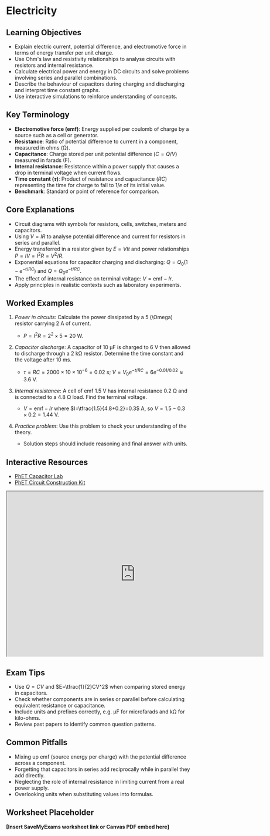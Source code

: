 # Electricity

## Learning Objectives
- Explain electric current, potential difference, and electromotive force in terms of energy transfer per unit charge.
- Use Ohm's law and resistivity relationships to analyse circuits with resistors and internal resistance.
- Calculate electrical power and energy in DC circuits and solve problems involving series and parallel combinations.
- Describe the behaviour of capacitors during charging and discharging and interpret time constant graphs.
- Use interactive simulations to reinforce understanding of concepts.

## Key Terminology
- **Electromotive force (emf)**: Energy supplied per coulomb of charge by a source such as a cell or generator.
- **Resistance**: Ratio of potential difference to current in a component, measured in ohms (Ω).
- **Capacitance**: Charge stored per unit potential difference ($C=Q/V$) measured in farads (F).
- **Internal resistance**: Resistance within a power supply that causes a drop in terminal voltage when current flows.
- **Time constant ($\tau$)**: Product of resistance and capacitance ($RC$) representing the time for charge to fall to $1/e$ of its initial value.
- **Benchmark**: Standard or point of reference for comparison.

## Core Explanations
- Circuit diagrams with symbols for resistors, cells, switches, meters and capacitors.
- Using $V=IR$ to analyse potential difference and current for resistors in series and parallel.
- Energy transferred in a resistor given by $E=VIt$ and power relationships $P=IV=I^2R=V^2/R$.
- Exponential equations for capacitor charging and discharging: $Q=Q_0(1-e^{-t/RC})$ and $Q=Q_0e^{-t/RC}$.
- The effect of internal resistance on terminal voltage: $V=\text{emf}-Ir$.
- Apply principles in realistic contexts such as laboratory experiments.

## Worked Examples
1. *Power in circuits*: Calculate the power dissipated by a 5 \(\Omega\) resistor carrying 2 A of current.
   - $P=I^2R=2^2\times5=20$ W.
2. *Capacitor discharge*: A capacitor of 10 μF is charged to 6 V then allowed to discharge through a 2 kΩ resistor. Determine the time constant and the voltage after 10 ms.
   - $\tau=RC=2000\times10\times10^{-6}=0.02$ s; $V=V_0e^{-t/RC}=6e^{-0.01/0.02}\approx3.6$ V.
3. *Internal resistance*: A cell of emf 1.5 V has internal resistance 0.2 Ω and is connected to a 4.8 Ω load. Find the terminal voltage.
   - $V=\text{emf}-Ir$ where $I=\tfrac{1.5}{4.8+0.2}=0.3$ A, so $V=1.5-0.3\times0.2=1.44$ V.

4. *Practice problem*: Use this problem to check your understanding of the theory.
   - Solution steps should include reasoning and final answer with units.
## Interactive Resources
- [PhET Capacitor Lab](https://phet.colorado.edu/en/simulation/capacitor-lab)
- [PhET Circuit Construction Kit](https://phet.colorado.edu/en/simulation/circuit-construction-kit-dc)
<iframe src="https://phet.colorado.edu/sims/html/ohms-law/latest/ohms-law_en.html" width="700" height="450" title="Interactive simulation" loading="lazy"></iframe>

## Exam Tips
- Use $Q=CV$ and $E=\tfrac{1}{2}CV^2$ when comparing stored energy in capacitors.
- Check whether components are in series or parallel before calculating equivalent resistance or capacitance.
- Include units and prefixes correctly, e.g. μF for microfarads and kΩ for kilo-ohms.
- Review past papers to identify common question patterns.

## Common Pitfalls
- Mixing up emf (source energy per charge) with the potential difference across a component.
- Forgetting that capacitors in series add reciprocally while in parallel they add directly.
- Neglecting the role of internal resistance in limiting current from a real power supply.
- Overlooking units when substituting values into formulas.

## Worksheet Placeholder
**[Insert SaveMyExams worksheet link or Canvas PDF embed here]**
